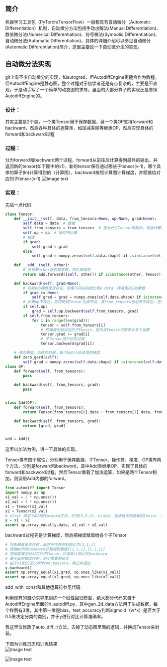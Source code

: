 ## 简介
机器学习工具包（PyTorch/TensorFlow）一般都具有自动微分（Automatic Differentiation）机制，自动微分方法包括手动求解法(Manual Differentiation)、数值微分法(Numerical Differentiation)、符号微法(Symbolic Differentiation)、自动微分法(Automatic Differentiation)，具体的详细介绍可以参见自动微分(Automatic Differentiation)简介，这里主要说一下自动微分法的实现。

## 自动微分法实现
git上有不少自动微分的实现，如autograd，但AutodiffEngine更适合作为教程，但AutodiffEngine是静态图，整个过程对于初学者还是有点复杂的，主要是不直观，于是动手写了一个简单的动态图的求导，里面的大部分算子的实现还是参照AutodiffEngine的。

### 设计：
其实主要是2个类，一个类Tensor用于保存数据，另一个类OP支持forward和backward，然后各种具体的运算类，如加减乘除等继承OP，然后实现具体的forward和backward过程

### 过程：
分为forward和backward两个过程，forward从前往后计算得到最终的输出，并返回新的tensor(如下图中的v1)，新的tensor保存通过哪些子tensor(v-1)，哪个具体的算子(ln)计算得到的（计算图），backward按照计算图计算梯度，并赋值给对应的子tensor(v-1)
![Image text](https://github.com/tiandiweizun/autodiff/blob/master/img-folder/%E8%87%AA%E5%8A%A8%E5%BE%AE%E5%88%86%E8%BF%87%E7%A8%8B.jpg)

### 实现：

先贴一点代码
```python
class Tensor:
    def __init__(self, data, from_tensors=None, op=None, grad=None):
        self.data = data  # 数据
        self.from_tensors = from_tensors  # 是从什么Tensor得到的，保存计算图的历史
        self.op = op  # 操作符运算
        # 梯度
        if grad:
            self.grad = grad
        else:
            self.grad = numpy.zeros(self.data.shape) if isinstance(self.data, numpy.ndarray) else 0
    
    def __add__(self, other):
        # 先判断other是否是常数，然后再调用
        return add.forward([self, other]) if isinstance(other, Tensor) else add_with_const.forward([self, other])

    def backward(self, grad=None):
        # 判断y的梯度是否存在，如果不存在初始化和y.data一样类型的1的数据
        if grad is None:
            self.grad = grad = numpy.ones(self.data.shape) if isinstance(self.data, numpy.ndarray) else 1
        # 如果op不存在，则说明该Tensor为根节点，其from_tensors也必然不存在，否则计算梯度
        if self.op:
            grad = self.op.backward(self.from_tensors, grad)
        if self.from_tensors:
            for i in range(len(grad)):
                tensor = self.from_tensors[i]
                # 把梯度加给对应的子Tensor，因为该Tensor可能参与多个运算
                tensor.grad += grad[i]
                # 子Tensor进行后向过程
                tensor.backward(grad[i])

    # 清空梯度，训练的时候，每个batch应该清空梯度
    def zero_gard(self):
        self.grad = numpy.zeros(self.data.shape) if isinstance(self.data, numpy.ndarray) else 0
class OP:
    def forward(self, from_tensors):
        pass

    def backward(self, from_tensors, grad):
        pass


class Add(OP):
    def forward(self, from_tensors):
        return Tensor(from_tensors[0].data + from_tensors[1].data, from_tensors, self)

    def backward(self, from_tensors, grad):
        return [grad, grad]


add = Add()
```
这里以加法为例，讲一下具体的实现。

Tensor类有四个属性，分别用于保存数据、子Tensor、操作符、梯度，OP类有两个方法，分别是forward和backword，其中Add类继承OP，实现了具体的forward和backword过程，然后Tensor重载了加法运算，如果是两个Tensor相加，则调用Add内部的forward。

```python
from autodiff import Tensor
import numpy as np
x1_val = 2 * np.ones(3)
x2_val = 3 * np.ones(3)
x1 = Tensor(x1_val)
x2 = Tensor(x2_val)
# x1+x2 调用了Add的forward方法，并用[5,5,5]、x1与x2、加法操作构造新的Tensor，然后赋值给y
y = x1 + x2
assert np.array_equal(y.data, x1_val + x2_val)
```
backward过程先是计算梯度，然后把梯度赋值给各个子Tensor
```python
# 判断梯度是否存在，此时不存在则初始化为[1,1,1]
# 调用Add的backward计算得到梯度[[1,1,1],[1,1,1]]
# 把梯度累加给对应的子Tensor,并调用x1和x2的backward
# 由于此时梯度存在，则不需要初始化
# 由于x1和x2无op和from_tensors，停止并退出
y.backward()
assert np.array_equal(x1.grad, np.ones_like(x1_val))
assert np.array_equal(x2.grad, np.ones_like(x2_val))
```
add_with_const和其他运算符参见代码

利用现有的自动求导来训练一个线性回归模型，绝大部分代码来自于AutodiffEngine里面的lr_autodiff.py，其中gen_2d_data方法用于生成数据，每个样例有3维，其中第一维是bias，test_accuracy判断sigmoid（w*x）是否大于0.5来决定分类的类别，并于y进行对比计算准确率。

我这里仅修改了auto_diff_lr方法，去掉了动态图里面的逻辑，并换成Tensor来封装。

下图为训练日志和训练结果
</br>
![Image text](https://github.com/tiandiweizun/autodiff/blob/master/img-folder/%E8%AE%AD%E7%BB%83%E6%97%A5%E5%BF%97%20.jpg)

![Image text](https://github.com/tiandiweizun/autodiff/blob/master/img-folder/%E8%AE%AD%E7%BB%83%E7%BB%93%E6%9E%9C.jpg)




